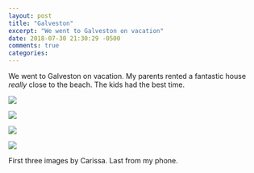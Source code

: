```yaml
---
layout: post
title: "Galveston"
excerpt: "We went to Galveston on vacation"
date: 2018-07-30 21:30:29 -0500
comments: true
categories: 
---
```


We went to Galveston on vacation. My parents rented a fantastic house _really_ close to the beach. The kids had the best time.

![]({{site.url}}/assets/2018/07/DSC_2900.jpg)

![]({{site.url}}/assets/2018/07/DSC_2997.jpg)

![]({{site.url}}/assets/2018/07/DSC_3043.jpg)

![]({{site.url}}/assets/2018/07/carousel.jpg)

First three images by Carissa. Last from my phone.
